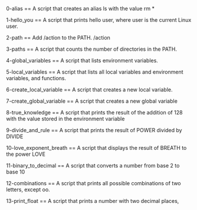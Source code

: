 0-alias == A script that creates an alias ls with the value rm *

1-hello_you == A script that prints hello user, where user is the current Linux user. 

2-path == Add /action to the PATH. /action 

3-paths == A script that counts the number of directories in the PATH. 

4-global_variables == A script that lists environment variables. 

5-local_variables == A script that lists all local variables and environment variables, and functions. 

6-create_local_variable == A script that creates a new local variable.

7-create_global_variable == A  script that creates a new global variable 

8-true_knowledge == A script that prints the result of the addition of 128 with the value stored in the environment variable 

9-divide_and_rule == A script that prints the result of POWER divided by DIVIDE 

10-love_exponent_breath == A script that displays the result of BREATH to the power LOVE 

11-binary_to_decimal == A script that converts a number from base 2 to base 10 

12-combinations == A script that prints all possible combinations of two letters, except oo.  

13-print_float == A script that prints a number with two decimal places,    
